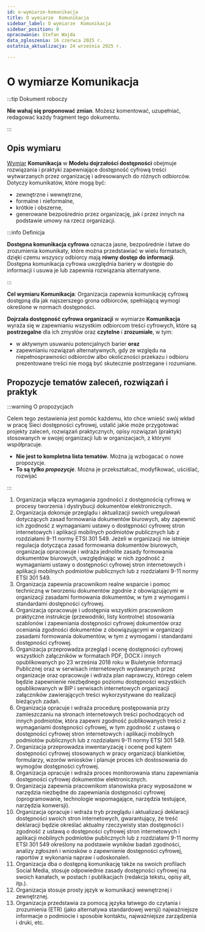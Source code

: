 ```yaml
---
id: o-wymiarze-komunikacja
title: O wymiarze  Komunikacja
sidebar_label: O wymiarze  Komunikacja
sidebar_position: 0
opracowanie: Stefan Wajda
data_zgloszenia: 16 czerwca 2025 r.
ostatnia_aktualizacja: 24 września 2025 r.

---
```



# O wymiarze Komunikacja

:::tip Dokument roboczy

**Nie wahaj się proponować zmian**. Możesz komentować, uzupełniać, redagować każdy fragment tego dokumentu.

:::


## Opis wymiaru

[Wymiar](../../terms/wymiar-dostepnosci) **Komunikacja** w **Modelu dojrzałości dostępności** obejmuje rozwiązania i praktyki zapewniające dostępność cyfrową treści wytwarzanych przez organizację i&nbsp;adresowanych do różnych odbiorców. Dotyczy komunikatów, które mogą być: 

- zewnętrzne i wewnętrzne,
- formalne i nieformalne,
- krótkie i obszerne,
- generowane bezpośrednio przez organizację, jak i&nbsp;przez innych na podstawie umowy na rzecz organizacji.

:::info Definicja

**Dostępna komunikacja cyfrowa** oznacza jasne, bezpośrednie i łatwe do zrozumienia komunikaty, które można przedstawiać w wielu formatach, dzięki czemu wszyscy odbiorcy mają **równy dostęp do informacji**. Dostępna komunikacja cyfrowa uwzględnia bariery w dostępie do informacji i usuwa je lub zapewnia rozwiązania alternatywne.

:::

**Cel wymiaru Komunikacja**: Organizacja zapewnia komunikację cyfrową dostępną dla jak najszerszego grona odbiorców, spełniającą wymogi określone w normach dostępności. 

**Dojrzała dostępność cyfrowa organizacji** w wymiarze **Komunikacja** wyraża się w zapewnianiu wszystkim odbiorcom treści cyfrowych, które są **postrzegalne** dla ich zmysłów oraz **czytelne** i&nbsp;**zrozumiałe**, w tym:

- w aktywnym usuwaniu potencjalnych barier **oraz**  
- zapewnianiu rozwiązań alternatywnych, gdy ze względu na niepełnosprawności odbiorców albo okoliczności przekazu i&nbsp;odbioru prezentowane treści nie&nbsp;mogą być skutecznie postrzegane i rozumiane.   


## Propozycje tematów zaleceń, rozwiązań i praktyk

:::warning O propozycjach 

Celem tego zestawienia jest pomóc każdemu, kto chce wnieść swój wkład w pracę Sieci dostępności cyfrowej, ustalić jakie może przygotować projekty zaleceń, rozwiązań praktycznych, opisy rozwiązań (praktyk) stosowanych w&nbsp;swojej organizacji lub w&nbsp;organizacjach, z którymi współpracuje.
- **Nie jest to kompletna lista tematów**. Można ją wzbogacać o nowe propozycje.
- **To są tylko *propozycje***. Można je przekształcać, modyfikować, uściślać, rozwijać 

:::

1. Organizacja włącza wymagania zgodności z dostępnością cyfrową w procesy tworzenia i dystrybucji dokumentów elektronicznych.
2. Organizacja dokonuje przeglądu i aktualizacji swoich uregulowań dotyczących zasad formowania dokumentów biurowych, aby zapewnić ich zgodność z wymaganiami ustawy o dostępności cyfrowej stron internetowych i aplikacji mobilnych podmiotów publicznych lub z rozdziałami 9-11 normy ETSI 301 549. Jeżeli w organizacji nie istnieje regulacja dotycząca zasad formowania dokumentów biurowych, organizacja opracowuje i wdraża jednolite zasady formowania dokumentów biurowych, uwzględniając w nich zgodność z wymaganiami ustawy o dostępności cyfrowej stron internetowych i aplikacji mobilnych podmiotów publicznych lub z rozdziałami 9-11 normy ETSI 301 549.
3. Organizacja zapewnia pracownikom realne wsparcie i pomoc techniczną w tworzeniu dokumentów zgodnie z obowiązującymi w organizacji zasadami formowania dokumentów, w tym z&nbsp;wymogami i standardami dostępności cyfrowej.
4. Organizacja opracowuje i udostępnia wszystkim pracownikom praktyczne instrukcje (przewodniki, listy kontrolne) stosowania szablonów i zapewniania dostępności cyfrowej dokumentów oraz oceniania zgodności dokumentów z obowiązującymi w organizacji zasadami formowania dokumentów, w tym z wymogami i standardami dostępności cyfrowej.
5. Organizacja przeprowadza przegląd i ocenę dostępności cyfrowej wszystkich załączników w formatach PDF, DOCX i innych opublikowanych po 23 września 2018 roku w Biuletynie Informacji Publicznej oraz w serwisach internetowych wydawanych przez organizacje oraz opracowuje i wdraża plan naprawczy, którego celem będzie zapewnienie niezbędnego poziomu dostępności wszystkich opublikowanych w BIP i serwisach internetowych organizacji załączników zawierających treści wykorzystywane do realizacji bieżących zadań.
6. Organizacja opracuje i wdraża procedurę postępowania przy zamieszczaniu na stronach internetowych treści pochodzących od innych podmiotów, która zapewni zgodność publikowanych treści z wymaganiami dostępności cyfrowej, w tym zgodność z ustawą o dostępności cyfrowej stron internetowych i aplikacji mobilnych podmiotów publicznych lub z rozdziałami 9-11 normy ETSI 301 549.
7. Organizacja przeprowadza inwentaryzację i ocenę pod kątem dostępności cyfrowej stosowanych w pracy organizacji blankietów, formularzy, wzorów wniosków i planuje proces ich dostosowania do wymogów dostępności cyfrowej.
8. Organizacja opracuje i wdraża proces monitorowania stanu zapewniania dostępności cyfrowej dokumentów elektronicznych.
9. Organizacja zapewnia pracownikom stanowiska pracy wyposażone w narzędzia niezbędne do zapewniania dostępności cyfrowej (oprogramowanie, technologie wspomagające, narzędzia testujące, narzędzia konwersji).
10. Organizacja opracuje i wdraża tryb przeglądu i aktualizacji deklaracji dostępności swoich stron internetowych, gwarantujący, że treść deklaracji będzie określać aktualny rzeczywisty stan dostępności i zgodność z ustawą o dostępności cyfrowej stron internetowych i aplikacji mobilnych podmiotów publicznych lub z rozdziałami 9-11 normy ETSI 301 549 określony na podstawie wyników badań zgodności, analizy zgłoszeń i wniosków o zapewnienie dostępności cyfrowej, raportów z wykonania napraw i udoskonaleń.
11. Organizacja dba o dostępną komunikację także na swoich profilach Social Media, stosuje odpowiednie zasady dostępności cyfrowej na swoich kanałach, w postach i publikacjach (redakcja tekstu, opisy alt, itp.).
12. Organizacja stosuje prosty język w komunikacji wewnętrznej i zewnętrznej.
13. Organizacja przedstawia za pomocą języka łatwego do czytania i zrozumienia (ETR) (jako alternatywa standardowej wersji) najważniejsze informacje o podmiocie i sposobie kontaktu, najważniejsze zarządzenia i druki, etc.
